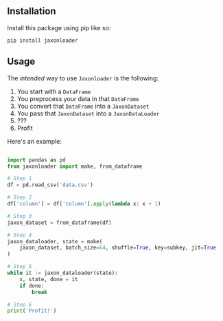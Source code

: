 ## Installation

Install this package using pip like so:

`pip install jaxonloader`

## Usage

The _intended_ way to use `Jaxonloader` is the following:

1. You start with a `DataFrame`
2. You preprocess your data in that `DataFrame`
3. You convert that `DataFrame` into a `JaxonDataset`
4. You pass that `JaxonDataset` into a `JaxonDataLoader`
5. ???
6. Profit

Here's an example:

```python

import pandas as pd
from jaxonloader import make, from_dataframe

# Step 1
df = pd.read_csv('data.csv')

# Step 2
df['column'] = df['column'].apply(lambda x: x + 1)

# Step 3
jaxon_dataset = from_dataframe(df)

# Step 4
jaxon_dataloader, state = make(
    jaxon_dataset, batch_size=64, shuffle=True, key=subkey, jit=True
)

# Step 5
while it := jaxon_dataloader(state):
    x, state, done = it
    if done:
        break

# Step 6
print('Profit!')

```

